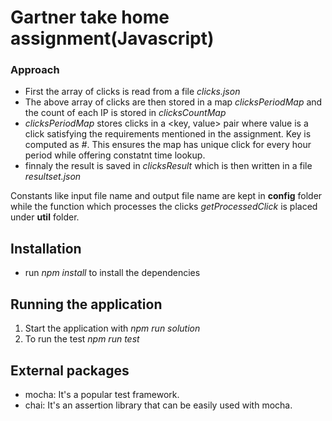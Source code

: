 # Gartner take home assignment(Javascript)

### Approach

  - First the array of clicks is read from a file _clicks.json_
  - The above array of clicks are then stored in a map _clicksPeriodMap_ and the count of each IP is stored in _clicksCountMap_
  - _clicksPeriodMap_ stores clicks in a <key, value> pair where value is a click satisfying the requirements mentioned in the assignment. Key is computed as _<IPAddress>#<Date><Hour>_. This ensures the map has unique click for every hour period while offering constatnt time lookup.
  - finnaly the result is saved in _clicksResult_ which is then written in a file _resultset.json_

Constants like input file name and output file name are kept in **config** folder while the function which processes the clicks _getProcessedClick_ is placed under **util** folder.

## Installation
  - run _npm install_ to install the dependencies

## Running the application
  1. Start the application with _npm run solution_
  2. To run the test _npm run test_
## External packages
  - mocha: It's a popular test framework.
  - chai: It's an assertion library that can be easily used with mocha.
